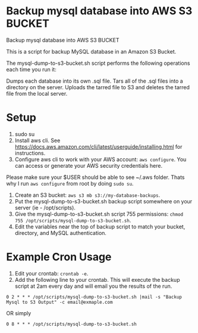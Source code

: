 # Backup mysql database into AWS S3 BUCKET
Backup mysql database into AWS S3 BUCKET

This is a script for backup MySQL database in an Amazon S3 Bucket. 

The mysql-dump-to-s3-bucket.sh script performs the following operations each time you run it:

Dumps each database into its own .sql file.
Tars all of the .sql files into a directory on the server.
Uploads the tarred file to S3 and deletes the tarred file from the local server.

# Setup

1. sudo su
1. Install aws cli. See https://docs.aws.amazon.com/cli/latest/userguide/installing.html for instructions.
1. Configure aws cli to work with your AWS account: `aws configure`. 
You can access or generate your AWS security credentials here.

Please make sure your $USER should be able to see ~/.aws folder. Thats why I run `aws configure` from root by doing `sudo su`.
1. Create an S3 bucket: `aws s3 mb s3://my-database-backups`.
1. Put the mysql-dump-to-s3-bucket.sh backup script somewhere on your server (ie - /opt/scripts).
1. Give the mysql-dump-to-s3-bucket.sh script 755 permissions: `chmod 755 /opt/scripts/mysql-dump-to-s3-bucket.sh`.
1. Edit the variables near the top of backup script to match your bucket, directory, and MySQL authentication.

# Example Cron Usage

1. Edit your crontab: `crontab -e`.
1. Add the following line to your crontab. This will execute the backup script at 2am every day and will email you the results of the run.

`0 2 * * * /opt/scripts/mysql-dump-to-s3-bucket.sh |mail -s "Backup Mysql to S3 Output" -c email@exmaple.com`
 
OR simply
 
`0 8 * * * /opt/scripts/mysql-dump-to-s3-bucket.sh`
